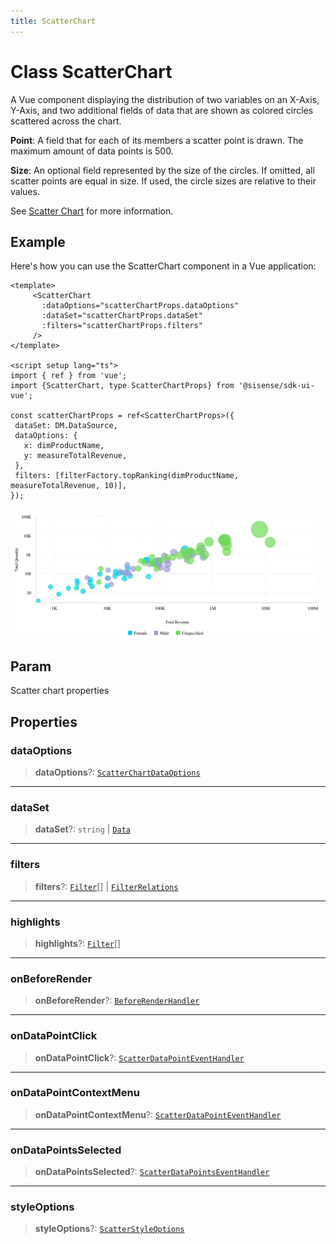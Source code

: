 ```yaml
---
title: ScatterChart
---
```


# Class ScatterChart

A Vue component displaying the distribution of two variables on an X-Axis, Y-Axis,
and two additional fields of data that are shown as colored circles scattered across the chart.

**Point**: A field that for each of its members a scatter point is drawn. The maximum amount of data points is 500.

**Size**: An optional field represented by the size of the circles.
If omitted, all scatter points are equal in size. If used, the circle sizes are relative to their values.

See [Scatter Chart](https://docs.sisense.com/main/SisenseLinux/scatter-chart.htm) for more information.

## Example

Here's how you can use the ScatterChart component in a Vue application:
```vue
<template>
     <ScatterChart
       :dataOptions="scatterChartProps.dataOptions"
       :dataSet="scatterChartProps.dataSet"
       :filters="scatterChartProps.filters"
     />
</template>

<script setup lang="ts">
import { ref } from 'vue';
import {ScatterChart, type ScatterChartProps} from '@sisense/sdk-ui-vue';

const scatterChartProps = ref<ScatterChartProps>({
 dataSet: DM.DataSource,
 dataOptions: {
   x: dimProductName,
   y: measureTotalRevenue,
 },
 filters: [filterFactory.topRanking(dimProductName, measureTotalRevenue, 10)],
});
```
<img src="../../../img/scatter-chart-example-1.png" width="800px" />

## Param

Scatter chart properties

## Properties

### dataOptions

> **dataOptions**?: [`ScatterChartDataOptions`](../interfaces/interface.ScatterChartDataOptions.md)

***

### dataSet

> **dataSet**?: `string` \| [`Data`](../../sdk-data/interfaces/interface.Data.md)

***

### filters

> **filters**?: [`Filter`](../../sdk-data/interfaces/interface.Filter.md)[] \| [`FilterRelations`](../../sdk-data/interfaces/interface.FilterRelations.md)

***

### highlights

> **highlights**?: [`Filter`](../../sdk-data/interfaces/interface.Filter.md)[]

***

### onBeforeRender

> **onBeforeRender**?: [`BeforeRenderHandler`](../type-aliases/type-alias.BeforeRenderHandler.md)

***

### onDataPointClick

> **onDataPointClick**?: [`ScatterDataPointEventHandler`](../../sdk-ui/type-aliases/type-alias.ScatterDataPointEventHandler.md)

***

### onDataPointContextMenu

> **onDataPointContextMenu**?: [`ScatterDataPointEventHandler`](../../sdk-ui/type-aliases/type-alias.ScatterDataPointEventHandler.md)

***

### onDataPointsSelected

> **onDataPointsSelected**?: [`ScatterDataPointsEventHandler`](../../sdk-ui/type-aliases/type-alias.ScatterDataPointsEventHandler.md)

***

### styleOptions

> **styleOptions**?: [`ScatterStyleOptions`](../interfaces/interface.ScatterStyleOptions.md)
